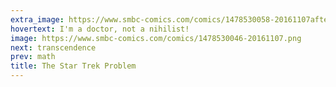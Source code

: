 ```yaml
---
extra_image: https://www.smbc-comics.com/comics/1478530058-20161107after.png
hovertext: I'm a doctor, not a nihilist!
image: https://www.smbc-comics.com/comics/1478530046-20161107.png
next: transcendence
prev: math
title: The Star Trek Problem
---
```

